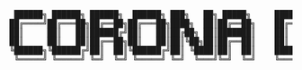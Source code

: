 <p align="center">
<pre align="center">
 ██████╗ ██████╗ ██████╗  ██████╗ ███╗   ██╗ █████╗     ██████╗  ██████╗  ██████╗███████╗
██╔════╝██╔═══██╗██╔══██╗██╔═══██╗████╗  ██║██╔══██╗    ██╔══██╗██╔═══██╗██╔════╝██╔════╝
██║     ██║   ██║██████╔╝██║   ██║██╔██╗ ██║███████║    ██║  ██║██║   ██║██║     ███████╗
██║     ██║   ██║██╔══██╗██║   ██║██║╚██╗██║██╔══██║    ██║  ██║██║   ██║██║     ╚════██║
╚██████╗╚██████╔╝██║  ██║╚██████╔╝██║ ╚████║██║  ██║    ██████╔╝╚██████╔╝╚██████╗███████║
 ╚═════╝ ╚═════╝ ╚═╝  ╚═╝ ╚═════╝ ╚═╝  ╚═══╝╚═╝  ╚═╝    ╚═════╝  ╚═════╝  ╚═════╝╚══════╝
</pre>
</p>
